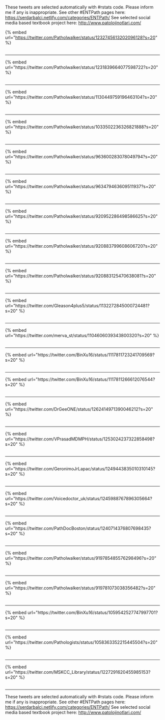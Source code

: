 

These tweets are selected automatically with #rstats code. Please inform me if any is inappropriate.
See other #ENTPath pages here: https://serdarbalci.netlify.com/categories/ENTPath/ 
See selected social media based textbook project here: http://www.patolojinotlari.com/

{% embed url="https://twitter.com/Patholwalker/status/1232745613202096128?s=20" %}<br>
<br>
<hr>
{% embed url="https://twitter.com/Patholwalker/status/1231839664077598722?s=20" %}<br>
<br>
<hr>
{% embed url="https://twitter.com/Patholwalker/status/1130449759196463104?s=20" %}<br>
<br>
<hr>
{% embed url="https://twitter.com/Patholwalker/status/1033502236326821888?s=20" %}<br>
<br>
<hr>
{% embed url="https://twitter.com/Patholwalker/status/963600283078049794?s=20" %}<br>
<br>
<hr>
{% embed url="https://twitter.com/Patholwalker/status/963479463609511937?s=20" %}<br>
<br>
<hr>
{% embed url="https://twitter.com/Patholwalker/status/920952286498586625?s=20" %}<br>
<br>
<hr>
{% embed url="https://twitter.com/Patholwalker/status/920883799608606720?s=20" %}<br>
<br>
<hr>
{% embed url="https://twitter.com/Patholwalker/status/920883125470638081?s=20" %}<br>
<br>
<hr>
{% embed url="https://twitter.com/Gleason4plus5/status/1132272845000724481?s=20" %}<br>
<br>
<hr>
{% embed url="https://twitter.com/merva_st/status/1104606039343800320?s=20" %}<br>
<br>
<hr>
{% embed url="https://twitter.com/BinXu16/status/1117811723241709569?s=20" %}<br>
<br>
<hr>
{% embed url="https://twitter.com/BinXu16/status/1117811266612076544?s=20" %}<br>
<br>
<hr>
{% embed url="https://twitter.com/DrGeeONE/status/1262414971390046212?s=20" %}<br>
<br>
<hr>
{% embed url="https://twitter.com/VPrasadMDMPH/status/1253024237322858498?s=20" %}<br>
<br>
<hr>
{% embed url="https://twitter.com/GeronimoJrLapac/status/1249443835010310145?s=20" %}<br>
<br>
<hr>
{% embed url="https://twitter.com/Voicedoctor_uk/status/1245988767896305664?s=20" %}<br>
<br>
<hr>
{% embed url="https://twitter.com/PathDocBoston/status/1240714376807698435?s=20" %}<br>
<br>
<hr>
{% embed url="https://twitter.com/Patholwalker/status/919785485576298496?s=20" %}<br>
<br>
<hr>
{% embed url="https://twitter.com/Patholwalker/status/919781073038356482?s=20" %}<br>
<br>
<hr>
{% embed url="https://twitter.com/BinXu16/status/1059542527747997701?s=20" %}<br>
<br>
<hr>
{% embed url="https://twitter.com/Pathologists/status/1058363352215445504?s=20" %}<br>
<br>
<hr>
{% embed url="https://twitter.com/MSKCC_Library/status/1227291620455985153?s=20" %}<br>
<br>
<hr>


These tweets are selected automatically with #rstats code. Please inform me if any is inappropriate.
See other #ENTPath pages here: https://serdarbalci.netlify.com/categories/ENTPath/ 
See selected social media based textbook project here: http://www.patolojinotlari.com/
